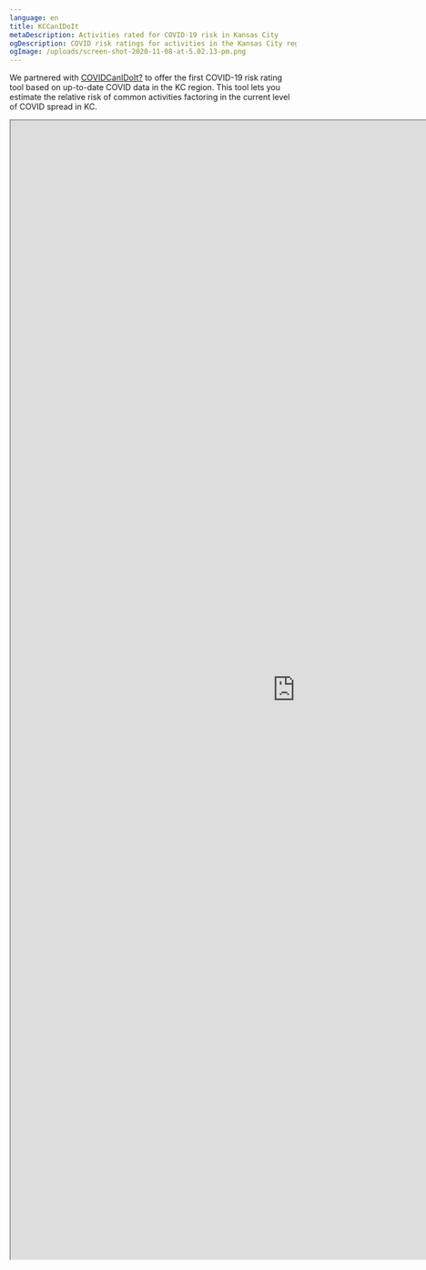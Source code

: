 ```yaml
---
language: en
title: KCCanIDoIt
metaDescription: Activities rated for COVID-19 risk in Kansas City
ogDescription: COVID risk ratings for activities in the Kansas City region
ogImage: /uploads/screen-shot-2020-11-08-at-5.02.13-pm.png
---
```

We partnered with [COVIDCanIDoIt?](https://covidcanidoit.com/US/all) to offer the first COVID-19 risk rating tool based on up-to-date COVID data in the KC region. This tool lets you estimate the relative risk of common activities factoring in the current level of COVID spread in KC.

<iframe width=1000 height=2000 src="https://covidcanidoit.com/US/kansas-city/?embed=true&regionlock=true" scrolling="no">
    </iframe>